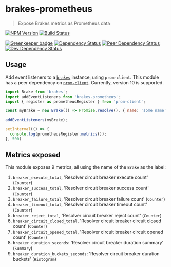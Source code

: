 # brakes-prometheus
> Expose Brakes metrics as Prometheus data

[![NPM Version][npm-image]][npm-url]
[![Build Status][travis-image]][travis-url]

[![Greenkeeper badge](https://badges.greenkeeper.io/finn-no/node-brakes-prometheus.svg)](https://greenkeeper.io/)
[![Dependency Status][david-image]][david-url]
[![Peer Dependency Status][david-peer-image]][david-peer-url]
[![Dev Dependency Status][david-dev-image]][david-dev-url]

## Usage

Add event listeners to a [`brakes`][brakes-url] instance, using `prom-client`. This module has a peer dependency on
[`prom-client`][prom-client-url]. Currently, version 10 is supported.

```js
import Brake from 'brakes';
import addEventListeners from 'brakes-prometheus';
import { register as prometheusRegister } from 'prom-client';

const myBrake = new Brake(() => Promise.resolve(), { name: 'some name' });

addEventListeners(myBrake);

setInterval(() => {
  console.log(prometheusRegister.metrics());
}, 500)
```

## Metrics exposed

This module exposes 9 metrics, all using the name of the `Brake` as the label:

1. `breaker_execute_total`, 'Resolver circuit breaker execute count' (`Counter`)
2. `breaker_success_total`, 'Resolver circuit breaker success count' (`Counter`)
3. `breaker_failure_total`, 'Resolver circuit breaker failure count' (`Counter`)
4. `breaker_timeout_total`, 'Resolver circuit breaker timeout count' (`Counter`)
5. `breaker_reject_total`, 'Resolver circuit breaker reject count' (`Counter`)
6. `breaker_circuit_closed_total`, 'Resolver circuit breaker circuit closed count' (`Counter`)
7. `breaker_circuit_opened_total`, 'Resolver circuit breaker circuit opened count' (`Counter`)
8. `breaker_duration_seconds`: 'Resolver circuit breaker duration summary' (`Summary`)
9. `breaker_duration_buckets_seconds`: 'Resolver circuit breaker duration buckets' (`Histogram`)


[travis-url]: https://travis-ci.org/finn-no/node-brakes-prometheus
[travis-image]: https://img.shields.io/travis/finn-no/node-brakes-prometheus.svg
[npm-url]: https://npmjs.org/package/brakes-prometheus
[npm-image]: https://img.shields.io/npm/v/brakes-prometheus.svg
[david-url]: https://david-dm.org/finn-no/node-brakes-prometheus
[david-image]: https://img.shields.io/david/finn-no/node-brakes-prometheus.svg
[david-dev-url]: https://david-dm.org/finn-no/node-brakes-prometheus?type=dev
[david-dev-image]: https://img.shields.io/david/dev/finn-no/node-brakes-prometheus.svg
[david-peer-url]: https://david-dm.org/finn-no/node-brakes-prometheus?type=peer
[david-peer-image]: https://img.shields.io/david/peer/finn-no/node-brakes-prometheus.svg
[prom-client-url]: https://github.com/siimon/prom-client
[brakes-url]: https://github.com/awolden/brakes
